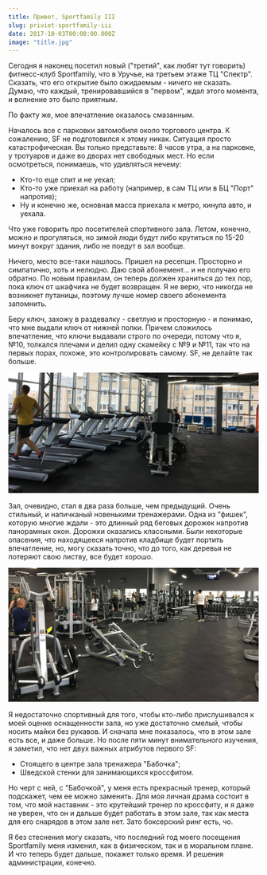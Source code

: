 ```yaml
---
title: Привет, Sportfamily III
slug: priviet-sportfamily-iii
date: 2017-10-03T00:00:00.000Z
image: "title.jpg"
---
```


Сегодня я наконец посетил новый ("третий", как любят тут говорить) фитнесс-клуб Sportfamily, что в Уручье, на третьем этаже ТЦ "Спектр". Сказать, что его открытие было ожидаемым - ничего не сказать. Думаю, что каждый, тренировавшийся в "первом", ждал этого момента, и волнение это было приятным.

По факту же, мое впечатление оказалось смазанным.

Началось все с парковки автомобиля около торгового центра. К сожалению, SF не подготовился к этому никак. Ситуация просто катастрофическая. Вы только представьте: 8 часов утра, а на парковке, у тротуаров и даже во дворах нет свободных мест. Но если осмотреться, понимаешь, что удивляться нечему:

* Кто-то еще спит и не уехал;
* Кто-то уже приехал на работу (например, в сам ТЦ или в БЦ "Порт" напротив);
* Ну и конечно же, основная масса приехала к метро, кинула авто, и уехала.

Что уже говорить про посетителей спортивного зала. Летом, конечно, можно и прогуляться, но зимой люди будут либо крутиться по 15-20 минут вокруг здания, либо не поедут в зал вообще.

Ничего, место все-таки нашлось. Пришел на ресепшн. Просторно и симпатично, хоть и нелюдно. Даю свой абонемент... и не получаю его обратно. По новым правилам, он теперь должен храниться до тех пор, пока ключ от шкафчика не будет возвращен. Я не верю, что никогда не возникнет путаницы, поэтому лучше номер своего абонемента запомнить.

Беру ключ, захожу в раздевалку - светлую и просторную - и понимаю, что мне выдали ключ от нижней полки. Причем сложилось впечатление, что ключи выдавали строго по очереди, потому что я, №10, толкался плечами и делил одну скамейку с №9 и №11, так что на первых порах, похоже, это контролировать самому. SF, не делайте так больше.

![Беговые дорожки зала Sportfamily на Уручье](./IMG_2456--1-.JPG)

Зал, очевидно, стал в два раза больше, чем предыдущий. Очень стильный, и напичканый новенькими тренажерами. Одна из "фишек", которую многие ждали - это длинный ряд беговых дорожек напротив панорамных окон. Дорожки оказались классными. Были некоторые опасения, что находящееся напротив кладбище будет портить впечатление, но, могу сказать точно, что до того, как деревья не потеряют свою листву, все будет хорошо.

![Часть зала Sportfamily на Уручье](./IMG_2457--1-.JPG)

Я недостаточно спортивный для того, чтобы кто-либо прислушивался к моей оценке оснащенности зала, но уже достаточно смелый, чтобы носить майки без рукавов. И сначала мне показалось, что в этом зале есть все, и даже больше. Но после пяти минут внимательного изучения, я заметил, что нет двух важных атрибутов первого SF:

* Стоящего в центре зала тренажера "Бабочка";
* Шведской стенки для занимающихся кроссфитом.

Но черт с ней, с "Бабочкой", у меня есть прекрасный тренер, который подскажет, чем ее можно заменить. Для моя личная драма состоит в том, что мой наставник - это крутейший тренер по кроссфиту, и я даже не уверен, что он и дальше будет работать в этом зале, так как места для его снарядов в этом зале нет. Зато боксерский ринг есть, чо.

Я без стеснения могу сказать, что последний год моего посещения Sportfamily меня изменил, как в физическом, так и в моральном плане. И что теперь будет дальше, покажет только время. И решения администрации, конечно.
